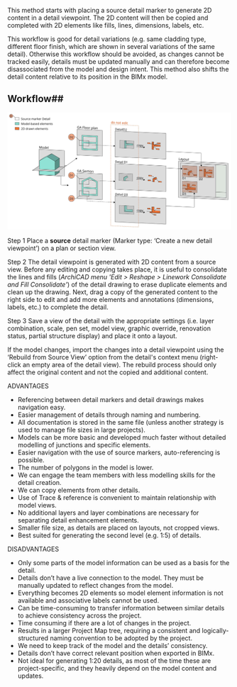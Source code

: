 This method starts with placing a source detail marker to generate 2D content in a detail viewpoint. The 2D content will then be copied and completed with 2D elements like fills, lines, dimensions, labels, etc.

This workflow is good for detail variations (e.g. same cladding type, different floor finish, which are shown in several variations of the same detail).
Otherwise this workflow should be avoided, as changes cannot be tracked easily, details must be updated manually and can therefore become disassociated from the model and design intent.
This method also shifts the detail content relative to its position in the BIMx model.

## Workflow##

![Pasted image 20230131171600](notes/4_ArchiCAD/_assets/Pasted%20image%2020230131171600.png)

Step 1
Place a **source** detail marker (Marker type: ‘Create a new detail viewpoint’) on a plan or section view.

Step 2
The detail viewpoint is generated with 2D content from a source view. Before any editing and copying takes place, it is useful to consolidate the lines and fills (*ArchiCAD menu 'Edit > Reshape > Linework Consolidate and Fill Consolidate'*) of the detail drawing to erase duplicate elements and clean up the drawing. Next, drag a copy of the generated content to the right side to edit and add more elements and annotations (dimensions, labels, etc.) to complete the detail.

Step 3
Save a view of the detail with the appropriate settings (i.e. layer combination, scale, pen set, model view, graphic override, renovation status, partial structure display) and place it onto a layout.

If the model changes, import the changes into a detail viewpoint using the ‘Rebuild from Source View’ option from the detail's context menu (right-click an empty area of the detail view). The rebuild process should only affect the original content and not the copied and additional content.

ADVANTAGES
- Referencing between detail markers and detail drawings makes navigation easy.  
- Easier management of details through naming and numbering.
- All documentation is stored in the same file (unless another strategy is used to manage file sizes in large projects).
- Models can be more basic and developed much faster without detailed modelling of junctions and specific elements.
- Easier navigation with the use of source markers, auto-referencing is possible.
- The number of polygons in the model is lower.
- We can engage the team members with less modelling skills for the detail creation.
- We can copy elements from other details.
- Use of Trace & reference is convenient to maintain relationship with model views.
- No additional layers and layer combinations are necessary for separating detail enhancement elements.
- Smaller file size, as details are placed on layouts, not cropped views.
- Best suited for generating the second level (e.g. 1:5) of details.

DISADVANTAGES
- Only some parts of the model information can be used as a basis for the detail.
- Details don’t have a live connection to the model. They must be manually updated to reflect changes from the model.
- Everything becomes 2D elements so model element information is not available and associative labels cannot be used.
- Can be time-consuming to transfer information between similar details to achieve consistency across the project.
- Time consuming if there are a lot of changes in the project.
- Results in a larger Project Map tree, requiring a consistent and logically-structured naming convention to be adopted by the project.
- We need to keep track of the model and the details’ consistency.
- Details don’t have correct relevant position when exported in BIMx.
- Not ideal for generating 1:20 details, as most of the time these are project-specific, and they heavily depend on the model content and updates.